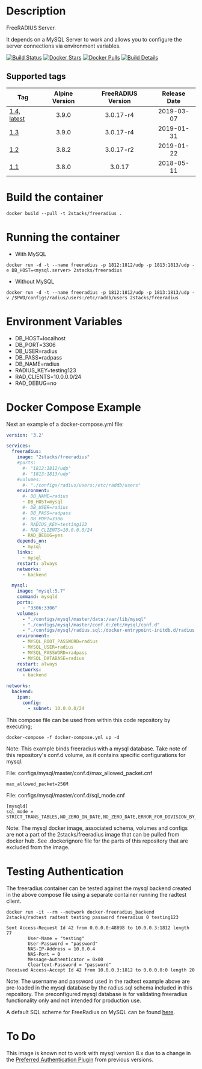 # Description

FreeRADIUS Server.

It depends on a MySQL Server to work and allows you to configure the server connections via environment variables.

[![Build Status](https://travis-ci.org/2stacks/docker-freeradius.svg?branch=master)](https://travis-ci.org/2stacks/docker-freeradius)
[![Docker Stars](https://img.shields.io/docker/stars/2stacks/freeradius.svg?style=popout-square)](https://hub.docker.com/r/2stacks/freeradius)
[![Docker Pulls](https://img.shields.io/docker/pulls/2stacks/freeradius.svg?style=popout-square)](https://hub.docker.com/r/2stacks/freeradius)
[![Build Details](https://images.microbadger.com/badges/image/2stacks/freeradius.svg)](https://microbadger.com/images/2stacks/freeradius)

## Supported tags
| Tag | Alpine Version | FreeRADIUS Version | Release Date |
| --- | :---: | :---: | :---: |
| [1.4, latest](https://github.com/2stacks/docker-freeradius/blob/master/Dockerfile) | 3.9.0 | 3.0.17-r4 | 2019-03-07 |
| [1.3](https://github.com/2stacks/docker-freeradius/blob/1.3/Dockerfile) | 3.9.0 | 3.0.17-r4 | 2019-01-31 |
| [1.2](https://github.com/2stacks/docker-freeradius/blob/1.2/Dockerfile) | 3.8.2 | 3.0.17-r2 | 2019-01-22 |
| [1.1](https://github.com/2stacks/docker-freeradius/blob/1.1/Dockerfile) | 3.8.0 | 3.0.17 | 2018-05-11 | 


# Build the container

```shell
docker build --pull -t 2stacks/freeradius .
```

# Running the container
-   With MySQL
```shell
docker run -d -t --name freeradius -p 1812:1812/udp -p 1813:1813/udp -e DB_HOST=<mysql.server> 2stacks/freeradius
```

-   Without MySQL
```shell
docker run -d -t --name freeradius -p 1812:1812/udp -p 1813:1813/udp -v /$PWD/configs/radius/users:/etc/raddb/users 2stacks/freeradius
```

# Environment Variables

-   DB_HOST=localhost
-   DB_PORT=3306
-   DB_USER=radius
-   DB_PASS=radpass
-   DB_NAME=radius
-   RADIUS_KEY=testing123
-   RAD_CLIENTS=10.0.0.0/24
-   RAD_DEBUG=no

# Docker Compose Example

Next an example of a docker-compose.yml file:

```yaml
version: '3.2'

services:
  freeradius:
    image: "2stacks/freeradius"
    #ports:
      #- "1812:1812/udp"
      #- "1813:1813/udp"
    #volumes:
      #- "./configs/radius/users:/etc/raddb/users"
    environment:
      #- DB_NAME=radius
      - DB_HOST=mysql
      #- DB_USER=radius
      #- DB_PASS=radpass
      #- DB_PORT=3306
      #- RADIUS_KEY=testing123
      #- RAD_CLIENTS=10.0.0.0/24
      - RAD_DEBUG=yes
    depends_on:
      - mysql
    links:
      - mysql
    restart: always
    networks:
      - backend

  mysql:
    image: "mysql:5.7"
    command: mysqld
    ports:
      - "3306:3306"
    volumes:
      - "./configs/mysql/master/data:/var/lib/mysql"
      - "./configs/mysql/master/conf.d:/etc/mysql/conf.d"
      - "./configs/mysql/radius.sql:/docker-entrypoint-initdb.d/radius.sql"
    environment:
      - MYSQL_ROOT_PASSWORD=radius
      - MYSQL_USER=radius
      - MYSQL_PASSWORD=radpass
      - MYSQL_DATABASE=radius
    restart: always
    networks:
      - backend

networks:
  backend:
    ipam:
      config:
        - subnet: 10.0.0.0/24
```

This compose file can be used from within this code repository by executing;
```
docker-compose -f docker-compose.yml up -d
```

Note: This example binds freeradius with a mysql database. Take note of this repository's conf.d volume, as it contains specific configurations for mysql:

File: configs/mysql/master/conf.d/max_allowed_packet.cnf
```
max_allowed_packet=256M
```
File: configs/mysql/master/conf.d/sql_mode.cnf
```
[mysqld]
sql_mode = STRICT_TRANS_TABLES,NO_ZERO_IN_DATE,NO_ZERO_DATE,ERROR_FOR_DIVISION_BY_ZERO,NO_AUTO_CREATE_USER,NO_ENGINE_SUBSTITUTION
```
Note: The mysql docker image, associated schema, volumes and configs are not a part of the 2stacks/freeradius image that can be pulled from docker hub.  See .dockerignore file for the parts of this repository that are excluded from the image.

# Testing Authentication
The freeradius container can be tested against the mysql backend created in the above compose file using a separate container running the radtest client.

```shell
docker run -it --rm --network docker-freeradius_backend 2stacks/radtest radtest testing password freeradius 0 testing123

Sent Access-Request Id 42 from 0.0.0.0:48898 to 10.0.0.3:1812 length 77
        User-Name = "testing"
        User-Password = "password"
        NAS-IP-Address = 10.0.0.4
        NAS-Port = 0
        Message-Authenticator = 0x00
        Cleartext-Password = "password"
Received Access-Accept Id 42 from 10.0.0.3:1812 to 0.0.0.0:0 length 20
```

Note: The username and password used in the radtest example above are pre-loaded in the mysql database by the radius.sql schema included in this repository.  The preconfigured mysql database is for validating freeradius functionality only and not intended for production use.

A default SQL scheme for FreeRadius on MySQL can be found [here](https://github.com/FreeRADIUS/freeradius-server/blob/master/raddb/mods-config/sql/main/mysql/schema.sql).

# To Do
This image is known not to work with mysql version 8.x due to a change in the [Preferred Authentication Plugin](https://dev.mysql.com/doc/refman/8.0/en/caching-sha2-pluggable-authentication.html) from previous versions.
